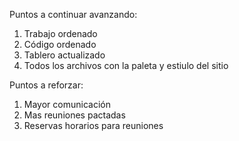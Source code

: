 Puntos a continuar avanzando:
  1) Trabajo ordenado
  2) Código ordenado
  3) Tablero actualizado
  4) Todos los archivos con la paleta y estiulo del sitio

Puntos a reforzar:
  1) Mayor comunicación
  2) Mas reuniones pactadas
  3) Reservas horarios para reuniones
